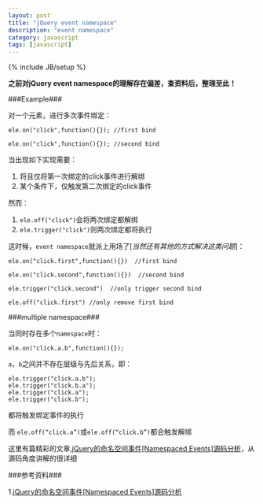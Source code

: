 ```yaml
---
layout: post
title: "jQuery event namespace"
description: "event namespace"
category: javascript
tags: [javascript]
---
```

{% include JB/setup %}



**之前对jQuery event namespace的理解存在偏差，查资料后，整理至此！**

###Example###

 对一个元素，进行多次事件绑定：
 
 	ele.on("click",function(){}); //first bind
 	
 	ele.on("click",function(){}); //second bind
 	
 当出现如下实现需要：
 
1. 将且仅将第一次绑定的click事件进行解绑
2. 某个条件下，仅触发第二次绑定的click事件
 
 然而：
 
1. `ele.off("click")`会将两次绑定都解绑
2. `ele.trigger("click")`则两次绑定都将执行
 
这时候，`event namespace`就派上用场了[*当然还有其他的方式解决这类问题*]：

	ele.on("click.first",function(){})  //first bind
	
	ele.on("click.second",function(){})  //second bind
	
	ele.trigger("click.second")  //only trigger second bind
	
	ele.off("click.first") //only remove first bind
	
	
	
###multiple namespace###

当同时存在多个`namespace`时：

	ele.on("click.a.b",function(){});
	
`a`，`b`之间并不存在层级与先后关系，即：

	ele.trigger("click.a.b");
	ele.trigger("click.b.a");
	ele.trigger("click.a");
	ele.trigger("click.b");
都将触发绑定事件的执行

而 `ele.off(“click.a”)`或`ele.off(“click.b”)`都会触发解绑

这里有篇精彩的文章,[jQuery的命名空间事件[Namespaced Events]源码分析](http://cmc3.cn/n/244.html)，从源码角度讲解的很详细
	
	



###参考资料###

1.[jQuery的命名空间事件[Namespaced Events]源码分析](http://cmc3.cn/n/244.html)
	

 	
 
 




  
  


